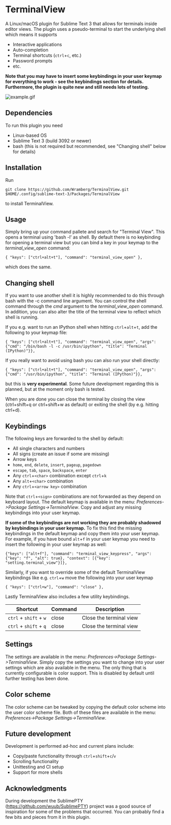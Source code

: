 # TerminalView
A Linux/macOS plugin for Sublime Text 3 that allows for terminals inside editor views. The plugin uses a pseudo-terminal to start the underlying shell which means it supports

* Interactive applications
* Auto-completion
* Terminal shortcuts (`ctrl`+`c`, etc.)
* Password prompts
* etc.

**Note that you may have to insert some keybindings in your user keymap for everything to work - see the keybindings section for details. Furthermore, the plugin is quite new and still needs lots of testing.**

![example.gif](https://raw.githubusercontent.com/Wramberg/TerminalView/master/example.gif "TerminalView Demonstration")

## Dependencies
To run this plugin you need

* Linux-based OS
* Sublime Text 3 (build 3092 or newer)
* bash (this is not required but recommended, see "Changing shell" below for details)

## Installation
Run

```
git clone https://github.com/Wramberg/TerminalView.git $HOME/.config/sublime-text-3/Packages/TerminalView
```

to install TerminalView.

## Usage
Simply bring up your command pallete and search for "Terminal View". This opens a terminal using 'bash -l' as shell. By default there is no keybinding for opening a terminal view but you can bind a key in your keymap to the *terminal_view_open* command:

```
{ "keys": ["ctrl+alt+t"], "command": "terminal_view_open" },
```

which does the same.

## Changing shell
If you want to use another shell it is highly recommended to do this through bash with the -c command line argument. You can control the shell command through the *cmd* argument to the *terminal_view_open* command. In addition, you can also alter the title of the terminal view to reflect which shell is running.

If you e.g. want to run an IPython shell when hitting `ctrl`+`alt`+`t`, add the following to your keymap file:

```
{ "keys": ["ctrl+alt+t"], "command": "terminal_view_open", "args": {"cmd": "/bin/bash -l -c /usr/bin/ipython", "title": "Terminal (IPython)"}},
```

If you really want to avoid using bash you can also run your shell directly:

```
{ "keys": ["ctrl+alt+t"], "command": "terminal_view_open", "args": {"cmd": "/usr/bin/ipython", "title": "Terminal (IPython)"}},
```

but this is **very experimental**. Some future development regarding this is planned, but at the moment only bash is tested.

When you are done you can close the terminal by closing the view (ctrl+shift+q or ctrl+shift+w as default) or exiting the shell (by e.g. hitting ctrl+d).

## Keybindings
The following keys are forwarded to the shell by default:

* All single characters and numbers
* All signs (create an issue if some are missing)
* Arrow keys
* `home`, `end`, `delete`, `insert`, `pageup`, `pagedown`
* `escape`, `tab`, `space`, `backspace`, `enter`
* Any `ctrl`+`<char>` combination except `ctrl`+`k`
* Any `alt`+`<char>` combination
* Any `ctrl`+`<arrow key>` combination

Note that `ctrl`+`<sign>` combinations are not forwarded as they depend on keyboard layout. The default keymap is available in the menu: *Preferences->Package Settings->TerminalView*. Copy and adjust any missing keybindings into your user keymap.

**If some of the keybindings are not working they are probably shadowed by keybindings in your user keymap.** To fix this find the missing keybindings in the default keymap and copy them into your user keymap. For example, if you have bound `alt`+`f` in your user keymap you need to insert the following in your user keymap as well:

```
{"keys": ["alt+f"], "command": "terminal_view_keypress", "args": {"key": "f", "alt": true}, "context": [{"key": "setting.terminal_view"}]},
```

Similarly, if you want to override some of the default TerminalView keybindings like e.g. `ctrl`+`w` move the following into your user keymap

```
{ "keys": ["ctrl+w"], "command": "close" },
```

Lastly TerminalView also includes a few utility keybindings.

Shortcut | Command | Description
--- | --- | ---
`ctrl` + `shift` + `w` | close | Close the terminal view
`ctrl` + `shift` + `q` | close | Close the terminal view

## Settings
The settings are available in the menu: *Preferences->Package Settings->TerminalView*. Simply copy the settings you want to change into your user settings which are also available in the menu. The only thing that is currently configurable is color support. This is disabled by default until further testing has been done.

## Color scheme
The color scheme can be tweaked by copying the default color scheme into the user color scheme file. Both of these files are available in the menu: *Preferences->Package Settings->TerminalView*.

## Future development
Development is performed ad-hoc and current plans include:

* Copy/paste functionality through `ctrl`+`shift`+`c`/`v`
* Scrolling functionality
* Unittesting and CI setup
* Support for more shells

## Acknowledgments
During development the SublimePTY (https://github.com/wuub/SublimePTY) project was a good source of inspiration for some of the problems that occurred. You can probably find a few bits and pieces from it in this plugin.
